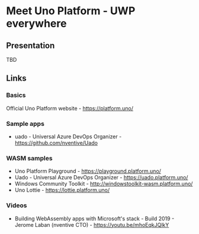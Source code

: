 # Meet Uno Platform - UWP everywhere

## Presentation

TBD

## Links

### Basics

Official Uno Platform website - https://platform.uno/

### Sample apps ###

- uado - Universal Azure DevOps Organizer - https://github.com/nventive/Uado

### WASM samples ###

- Uno Platform Playground - https://playground.platform.uno/
- Uado - Universal Azure DevOps Organizer - https://uado.platform.uno/
- Windows Community Toolkit - http://windowstoolkit-wasm.platform.uno/
- Uno Lottie - https://lottie.platform.uno/

### Videos ###
- Building WebAssembly apps with Microsoft's stack - Build 2019 - Jerome Laban (nventive CTO) - https://youtu.be/mhoEqkJQlkY

